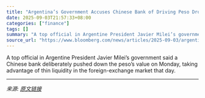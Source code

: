 ```yaml
---
title: "Argentina’s Government Accuses Chinese Bank of Driving Peso Drop"
date: 2025-09-03T21:57:33+08:00
categories: ["finance"]
tags: []
summary: "A top official in Argentine President Javier Milei’s government said a Chinese bank deliberately pushed down the peso’s value on Monday, taking advantage of thin liquidity in the foreign-exchange mark"
source_url: "https://www.bloomberg.com/news/articles/2025-09-03/argentina-s-government-accuses-chinese-bank-of-driving-peso-drop"
---
```


A top official in Argentine President Javier Milei’s government said a Chinese bank deliberately pushed down the peso’s value on Monday, taking advantage of thin liquidity in the foreign-exchange market that day.

---

*来源: [原文链接](https://www.bloomberg.com/news/articles/2025-09-03/argentina-s-government-accuses-chinese-bank-of-driving-peso-drop)*
